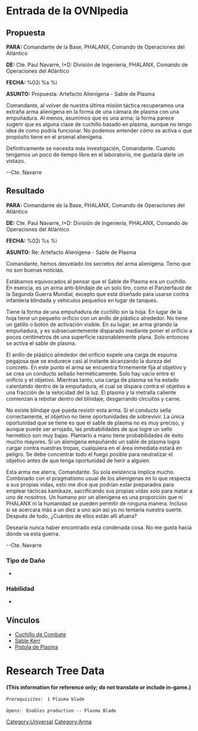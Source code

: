 # Entrada de la OVNIpedia

## Propuesta

**PARA:** Comandante de la Base, PHALANX, Comando de Operaciones del
Atlántico

**DE:** Cte. Paul Navarre, I+D: División de Ingeniería, PHALANX, Comando
de Operaciones del Atlántico

**FECHA:** %02i %s %i

**ASUNTO:** Propuesta: Artefacto Alienígena - Sable de Plasma

Comandante, al volver de nuestra última misión táctica recuperamos una
extraña arma alienígena en la forma de una cámara de plasma con una
empuñadura. Al menos, asumimos que es una arma; la forma parece sugerir
que es alguna clase de cuchillo basado en plasma, aunque no tengo idea
de como podría funcionar. No podemos entender cómo se activa o que
propósito tiene en el arsenal alienígena.

Definitivamente se necesita más investigación, Comandante. Cuando
tengamos un poco de tiempo libre en el laboratorio, me gustaría darle un
vistazo.

--Cte. Navarre

## Resultado

**PARA:** Comandante de la Base, PHALANX, Comando de Operaciones del
Atlántico

**DE:** Cte. Paul Navarre, I+D: División de Ingeniería, PHALANX, Comando
de Operaciones del Atlántico

**FECHA:** %02i %s %i

**ASUNTO:** Re: Artefacto Alienígena - Sable de Plasma

Comandante, hemos desvelado los secretos del arma alienígena. Temo que
no son buenas noticias.

Estábamos equivocados al pensar que el Sable de Plasma era un cuchillo.
En esencia, es un arma anti-blindaje de un solo tiro, como el
Panzerfaust de la Segunda Guerra Mundial, excepto que está diseñado para
usarse contra infantería blindada y vehículos pequeños en lugar de
tanques.

Tiene la forma de una empuñadura de cuchillo sin la hoja. En lugar de la
hoja tiene un pequeño orificio con un anillo de plástico alrededor. No
tiene un gatillo o botón de activación visible. En su lugar, se arma
girando la empuñadura, y es subsecuentemente disparado mediante poner el
orificio a pocos centímetros de una superficie razonablemente plana.
Solo entonces se activa el sable de plasma.

El anillo de plástico alrededor del orificio expele una carga de espuma
pegajosa que se endurece casi al instante alcanzando la dureza del
concreto. En este punto el arma se encuentra firmemente fija al objetivo
y se crea un conducto sellado herméticamente. Solo hay vacío entre el
orificio y el objetivo. Mientras tanto, una carga de plasma se ha estado
calentando dentro de la empuñadura, el cual se dispara contra el
objetivo a una fracción de la velocidad del la luz. El plasma y la
metralla caliente comienzan a rebotar dentro del blindaje, desgarrando
circuitos y carne.

No existe blindaje que pueda resistir esta arma. Si el conducto sella
correctamente, el objetivo no tiene oportunidades de sobrevivir. La
única oportunidad que se tiene es que el sable de plasma no es muy
preciso, y aunque puede ser arrojado, las probabilidades de que logre un
sello hermético son muy bajas. Plantarlo a mano tiene probabilidades de
éxito mucho mayores. Si un alienígena empuñando un sable de plasma logra
cargar contra nuestras tropas, cualquiera en el área inmediata estará en
peligro. Se debe concentrar todo el fuego posible para neutralizar el
objetivo antes de que tenga oportunidad de herir a alguien.

Esta arma me aterra, Comandante. Su sola existencia implica mucho.
Combinado con el pragmatismo usual de los alienígenas en lo que respecta
a sus propias vidas, esto me dice que podrían estar preparados para
emplear tácticas kamikaze, sacrificando sus propias vidas solo para
matar a uno de nosotros. Un humano por un alienígena es una proporción
que ni PHALANX ni la humanidad se pueden permitir de ninguna manera.
Incluso si se acercara más a un diez a uno aún así yo no tentaría
nuestra suerte. Después de todo, ¿Cuántos de ellos están allí afuera?

Desearía nunca haber encontrado esta condenada cosa. No me gusta hacia
dónde va esta guerra.

--Cte. Navarre

### Tipo de Daño

-

### Habilidad

-

## Vínculos

- [Cuchillo de Combate](Translation:Combatknife_txt/es "wikilink")
- [Sable Kerr](Translation:Kerrblade_txt/es "wikilink")
- [Pistola de Plasma](Translation:Plasatomizer_txt/es "wikilink")

# Research Tree Data

**(This information for reference only; do not translate or include
in-game.)**

*`Prerequisites:`*
` 1 Plasma blade`

*`Opens:`*
` Enables production -- Plasma Blade`

[Category:Universal](Category:Universal "wikilink")
[Category:Arma](Category:Arma "wikilink")
